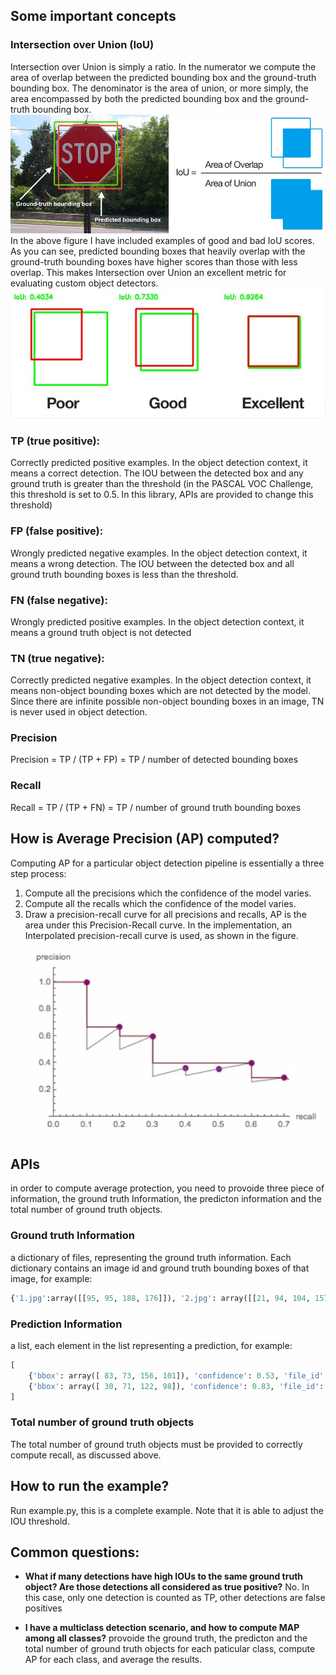 ## Some important concepts
### Intersection over Union (IoU) 
Intersection over Union is simply a ratio. In the numerator we compute the area of overlap between the predicted bounding box and the ground-truth bounding box. The denominator is the area of union, or more simply, the area encompassed by both the predicted bounding box and the ground-truth bounding box.
![Alt text](https://github.com/Ao-Lee/AveragePrecision/raw/master/figures/iou.jpg)
In the above figure I have included examples of good and bad IoU scores. As you can see, predicted bounding boxes that heavily overlap with the ground-truth bounding boxes have higher scores than those with less overlap. This makes Intersection over Union an excellent metric for evaluating custom object detectors.
![Alt text](https://github.com/Ao-Lee/AveragePrecision/raw/master/figures/different_iou.jpg)

### TP (true positive):
Correctly predicted positive examples. In the object detection context, it means a correct detection. The IOU between the detected box and any ground truth is greater than the threshold (in the PASCAL VOC Challenge, this threshold is set to 0.5. In this library, APIs are provided to change this threshold)

### FP (false positive):
Wrongly predicted negative examples. In the object detection context, it means a wrong detection. The IOU between the detected box and all ground truth bounding boxes is less than the threshold.

### FN (false negative): 
Wrongly predicted positive examples. In the object detection context, it means a ground truth object is not detected

### TN (true negative):
Correctly predicted negative examples. In the object detection context, it means non-object bounding boxes which are not detected by the model. Since there are infinite possible non-object bounding boxes in an image, TN is never used in object detection.



### Precision 
Precision = TP / (TP + FP) = TP / number of detected bounding boxes

### Recall
Recall = TP / (TP + FN) = TP / number of ground truth bounding boxes

## How is Average Precision (AP) computed?
Computing AP for a particular object detection pipeline is essentially a three step process:
1. Compute all the precisions which the confidence of the model varies.
2. Compute all the recalls which the confidence of the model varies.
3. Draw a precision-recall curve for all precisions and recalls, AP is the area under this Precision-Recall curve. In the implementation, an Interpolated precision-recall curve is used, as shown in the figure.
![Alt text](https://github.com/Ao-Lee/AveragePrecision/raw/master/figures/precision_recall_curve.jpg)

## APIs
in order to compute average protection, you need to provoide three piece of information, the ground truth Information, the predicton information and the total number of ground truth objects.
### Ground truth Information
a dictionary of files, representing the ground truth information. Each dictionary contains an image id and ground truth bounding boxes of that image, for example:
```python
{'1.jpg':array([[95, 95, 188, 176]]), '2.jpg': array([[21, 94, 104, 157], [ 9, 88, 56, 178]]}
```                
### Prediction Information
a list, each element in the list representing a prediction, for example:
```python
[
	{'bbox': array([ 83, 73, 156, 101]), 'confidence': 0.53, 'file_id': '0969.jpg'},
	{'bbox': array([ 30, 71, 122, 98]), 'confidence': 0.83, 'file_id': '1440.jpg'}
]
```
### Total number of ground truth objects
The total number of ground truth objects must be provided to correctly compute recall, as discussed above.

## How to run the example?
Run example.py, this is a complete example. Note that it is able to adjust the IOU threshold.

## Common questions:
* __What if many detections have high IOUs to the same ground truth object? Are those detections all considered as true positive?__
No. In this case, only one detection is counted as TP, other detections are false positives

* __I have a multiclass detection scenario, and how to compute MAP among all classes?__
provoide the ground truth, the predicton and the total number of ground truth objects for each paticular class, compute AP for each class, and average the results.

